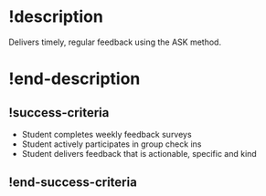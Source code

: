 # !description
Delivers timely, regular feedback using the ASK method.
# !end-description

## !success-criteria
- Student completes weekly feedback surveys
- Student actively participates in group check ins
- Student delivers feedback that is actionable, specific and kind
## !end-success-criteria
